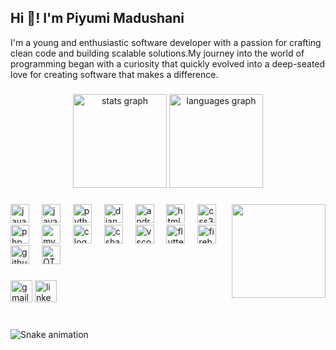 <h2 align="left">Hi 👋! I'm Piyumi Madushani </h2>  <p>I'm a young and enthusiastic software developer with a passion for crafting clean code and building scalable solutions.My journey into the world of programming began with a curiosity that quickly evolved into a deep-seated love for creating software that makes a difference.</p>

###

<div align="center">
  <img src="https://github-readme-stats.vercel.app/api?username=maurodesouza&hide_title=false&hide_rank=false&show_icons=true&include_all_commits=true&count_private=true&disable_animations=false&theme=dracula&locale=en&hide_border=false" height="150" alt="stats graph"  />
  <img src="https://github-readme-stats.vercel.app/api/top-langs?username=maurodesouza&locale=en&hide_title=false&layout=compact&card_width=320&langs_count=5&theme=dracula&hide_border=false" height="150" alt="languages graph"  />
</div>

###

<img align="right" height="150" src=https://i.pinimg.com/originals/dc/0b/56/dc0b5636be77185d32b9ce38f40fac2a.gif />

###

<div align="left">
  <img src="https://cdn.jsdelivr.net/gh/devicons/devicon@latest/icons/java/java-original-wordmark.svg" height= "30" alt="java logo"  />
  <img width="12" />
  
  <img src="https://cdn.jsdelivr.net/gh/devicons/devicon/icons/javascript/javascript-original.svg" height="30" alt="javascript logo"  />
  <img width="12" />

  <img src="https://cdn.jsdelivr.net/gh/devicons/devicon@latest/icons/python/python-original-wordmark.svg" height="30" alt="python logo"  />
  <img width="12" />

  <img src="https://cdn.jsdelivr.net/gh/devicons/devicon@latest/icons/django/django-plain-wordmark.svg" height= "30" alt="django logo"  />
  <img width="12" />
    
  <img src="https://cdn.jsdelivr.net/gh/devicons/devicon@latest/icons/android/android-plain.svg"  height="30" alt="android logo"  />
  <img width="12" />
                
  <img src="https://cdn.jsdelivr.net/gh/devicons/devicon@latest/icons/html5/html5-plain-wordmark.svg" height="30" alt="html5 logo"  />
  <img width="12" />
  
  <img src="https://cdn.jsdelivr.net/gh/devicons/devicon@latest/icons/css3/css3-plain-wordmark.svg" height="30" alt="css3 logo"  />
  <img width="12" />
  
  <img src="https://cdn.jsdelivr.net/gh/devicons/devicon@latest/icons/php/php-original.svg" height="30" alt="php logo"  />
  <img width="12" />
           
  <img src="https://cdn.jsdelivr.net/gh/devicons/devicon@latest/icons/mysql/mysql-original-wordmark.svg" height="30" alt="mysql logo"  />
  <img width="12" />
          
  <img src="https://cdn.jsdelivr.net/gh/devicons/devicon@latest/icons/c/c-plain.svg" height="30" alt="c logo"  />
  <img width="12" />
          
  <img src="https://cdn.jsdelivr.net/gh/devicons/devicon@latest/icons/csharp/csharp-plain.svg" height="30" alt="csharp logo"  />
  <img width="12" />

   <img src="https://cdn.jsdelivr.net/gh/devicons/devicon@latest/icons/vscode/vscode-original-wordmark.svg" height= "30" alt="vscode logo"  />
   <img width="12" />
  
  <img src="https://cdn.jsdelivr.net/gh/devicons/devicon@latest/icons/flutter/flutter-original.svg" height= "30" alt="flutter logo"  />
  <img width="12" />
          
 
  <img src="https://cdn.jsdelivr.net/gh/devicons/devicon@latest/icons/firebase/firebase-original-wordmark.svg"  height= "30" alt="firebase logo"  />
  <img width="12" />
<img src="https://cdn.jsdelivr.net/gh/devicons/devicon@latest/icons/githubcodespaces/githubcodespaces-original.svg" height= "30" alt="githubcodespace logo"  />
  <img width="12" />
  

 <img src="https://cdn.jsdelivr.net/gh/devicons/devicon@latest/icons/qt/qt-original.svg" height= "30" alt="QT logo"  />
<img width="12" />

                                                                 
</div>

###

<div align="left">
 
  <img src="https://img.shields.io/static/v1?message=Gmail&logo=gmail&label=&color=D14836&logoColor=white&labelColor=&style=for-the-badge" height="35" alt="gmail logo"  />
  <img src="https://img.shields.io/static/v1?message=LinkedIn&logo=linkedin&label=&color=0077B5&logoColor=white&labelColor=&style=for-the-badge" height="35" alt="linkedin logo"  />
</div>

###

<br clear="both">

<img src="https://github.com/Instee/Instee/output/github-contribution-grid-snake.svg" alt="Snake animation" />

###


